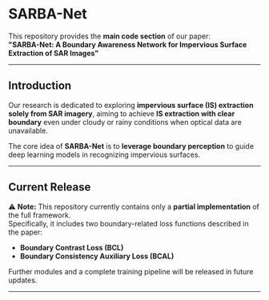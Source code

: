 # SARBA-Net
This repository provides the **main code section** of our paper:  
**"SARBA-Net: A Boundary Awareness Network for Impervious Surface Extraction of SAR Images"**

---

## Introduction

Our research is dedicated to exploring **impervious surface (IS) extraction solely from SAR imagery**, aiming to achieve **IS extraction with clear boundary** even under cloudy or rainy conditions when optical data are unavailable.  

The core idea of **SARBA-Net** is to **leverage boundary perception** to guide deep learning models in recognizing impervious surfaces.

---

## Current Release

⚠️ **Note:** This repository currently contains only a **partial implementation** of the full framework.  
Specifically, it includes two boundary-related loss functions described in the paper:

- **Boundary Contrast Loss (BCL)**  
- **Boundary Consistency Auxiliary Loss (BCAL)**  

Further modules and a complete training pipeline will be released in future updates.

---

